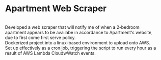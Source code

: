 # Apartment Web Scraper
<br>
Developed a web scraper that will notify me of when a 2-bedroom apartment appears to be availabe in accordance to Apartment's website, due to first come first serve policy.
<br>
Dockerized project into a linux-based environment to upload onto AWS.
<br>
Set up effectively as a cron job, triggering the script to run every hour as a result of AWS Lambda CloudwWatch events.